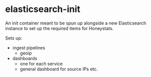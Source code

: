 # elasticsearch-init

An init container meant to be spun up alongside a new Elasticsearch instance to set up the required items for Honeystats.

Sets up:
- ingest pipelines
  - geoip
- dashboards
  - one for each service
  - general dashboard for source IPs etc.
